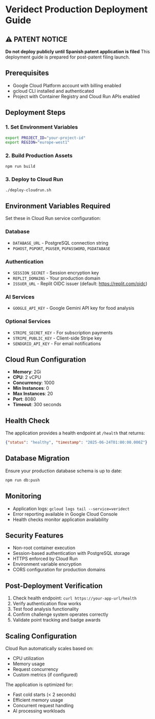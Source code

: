 # Veridect Production Deployment Guide
## ⚠️ PATENT NOTICE
**Do not deploy publicly until Spanish patent application is filed**
This deployment guide is prepared for post-patent filing launch.

## Prerequisites
- Google Cloud Platform account with billing enabled
- gcloud CLI installed and authenticated
- Project with Container Registry and Cloud Run APIs enabled

## Deployment Steps

### 1. Set Environment Variables
```bash
export PROJECT_ID="your-project-id"
export REGION="europe-west1"
```

### 2. Build Production Assets
```bash
npm run build
```

### 3. Deploy to Cloud Run
```bash
./deploy-cloudrun.sh
```

## Environment Variables Required
Set these in Cloud Run service configuration:

### Database
- `DATABASE_URL` - PostgreSQL connection string
- `PGHOST`, `PGPORT`, `PGUSER`, `PGPASSWORD`, `PGDATABASE`

### Authentication
- `SESSION_SECRET` - Session encryption key
- `REPLIT_DOMAINS` - Your production domain
- `ISSUER_URL` - Replit OIDC issuer (default: https://replit.com/oidc)

### AI Services
- `GOOGLE_API_KEY` - Google Gemini API key for food analysis

### Optional Services
- `STRIPE_SECRET_KEY` - For subscription payments
- `STRIPE_PUBLIC_KEY` - Client-side Stripe key
- `SENDGRID_API_KEY` - For email notifications

## Cloud Run Configuration
- **Memory**: 2Gi
- **CPU**: 2 vCPU
- **Concurrency**: 1000
- **Min Instances**: 0
- **Max Instances**: 20
- **Port**: 8080
- **Timeout**: 300 seconds

## Health Check
The application provides a health endpoint at `/health` that returns:
```json
{"status": "healthy", "timestamp": "2025-06-24T01:00:00.000Z"}
```

## Database Migration
Ensure your production database schema is up to date:
```bash
npm run db:push
```

## Monitoring
- Application logs: `gcloud logs tail --service=veridect`
- Error reporting available in Google Cloud Console
- Health checks monitor application availability

## Security Features
- Non-root container execution
- Session-based authentication with PostgreSQL storage
- HTTPS enforced by Cloud Run
- Environment variable encryption
- CORS configuration for production domains

## Post-Deployment Verification
1. Check health endpoint: `curl https://your-app-url/health`
2. Verify authentication flow works
3. Test food analysis functionality
4. Confirm challenge system operates correctly
5. Validate point tracking and badge awards

## Scaling Configuration
Cloud Run automatically scales based on:
- CPU utilization
- Memory usage
- Request concurrency
- Custom metrics (if configured)

The application is optimized for:
- Fast cold starts (< 2 seconds)
- Efficient memory usage
- Concurrent request handling
- AI processing workloads